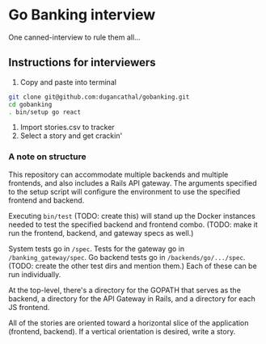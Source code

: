 # Go Banking interview

One canned-interview to rule them all...

## Instructions for interviewers

1. Copy and paste into terminal
  ```bash
  git clone git@github.com:dugancathal/gobanking.git
  cd gobanking
  . bin/setup go react
  ```

1. Import stories.csv to tracker
1. Select a story and get crackin'

### A note on structure

This repository can accommodate multiple backends and multiple frontends, and also
includes a Rails API gateway. The arguments specified to the setup script will
configure the environment to use the specified frontend and backend.

Executing `bin/test` (TODO: create this) will stand up the Docker instances
needed to test the specified backend and frontend combo. (TODO: make it run the
frontend, backend, and gateway specs as well.)

System tests go in `/spec`. Tests for the gateway go in `/banking_gateway/spec`.
Go backend tests go in `/backends/go/.../spec`. (TODO: create the other test dirs
and mention them.) Each of these can be run individually.

At the top-level, there's a directory for the GOPATH that serves as the backend,
a directory for the API Gateway in Rails, and a directory for each JS frontend.

All of the stories are oriented toward a horizontal slice of the application (frontend, backend).
If a vertical orientation is desired, write a story.
